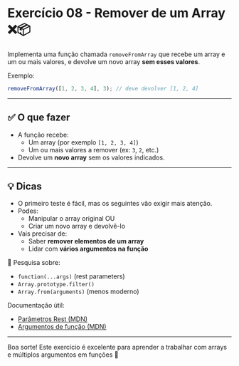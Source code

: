 # Exercício 08 - Remover de um Array ❌📦

Implementa uma função chamada `removeFromArray` que recebe um array e um ou mais valores, e devolve um novo array **sem esses valores**.

Exemplo:

```javascript
removeFromArray([1, 2, 3, 4], 3); // deve devolver [1, 2, 4]
```

---

## ✅ O que fazer

- A função recebe:
  - Um array (por exemplo `[1, 2, 3, 4]`)
  - Um ou mais valores a remover (ex: `3`, `2`, etc.)
- Devolve um **novo array** sem os valores indicados.

---

## 💡 Dicas

- O primeiro teste é fácil, mas os seguintes vão exigir mais atenção.
- Podes:
  - Manipular o array original OU
  - Criar um novo array e devolvê-lo
- Vais precisar de:
  - Saber **remover elementos de um array**
  - Lidar com **vários argumentos na função**

🔎 Pesquisa sobre:
- `function(...args)` (rest parameters)
- `Array.prototype.filter()`
- `Array.from(arguments)` (menos moderno)

Documentação útil:
- [Parâmetros Rest (MDN)](https://developer.mozilla.org/pt-BR/docs/Web/JavaScript/Reference/Functions/rest_parameters)
- [Argumentos de função (MDN)](https://developer.mozilla.org/pt-BR/docs/Web/JavaScript/Reference/Functions/arguments)

---

Boa sorte! Este exercício é excelente para aprender a trabalhar com arrays e múltiplos argumentos em funções 🚀
